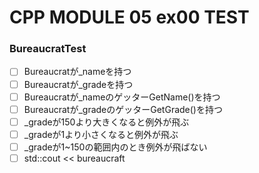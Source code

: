 # CPP MODULE 05 ex00 TEST

### BureaucratTest
- [ ] Bureaucratが_nameを持つ
- [ ] Bureaucratが_gradeを持つ
- [ ] Bureaucratが_nameのゲッターGetName()を持つ
- [ ] Bureaucratが_gradeのゲッターGetGrade()を持つ
- [ ] _gradeが150より大きくなると例外が飛ぶ
- [ ] _gradeが1より小さくなると例外が飛ぶ
- [ ] _gradeが1~150の範囲内のとき例外が飛ばない
- [ ] std::cout << bureaucraft
